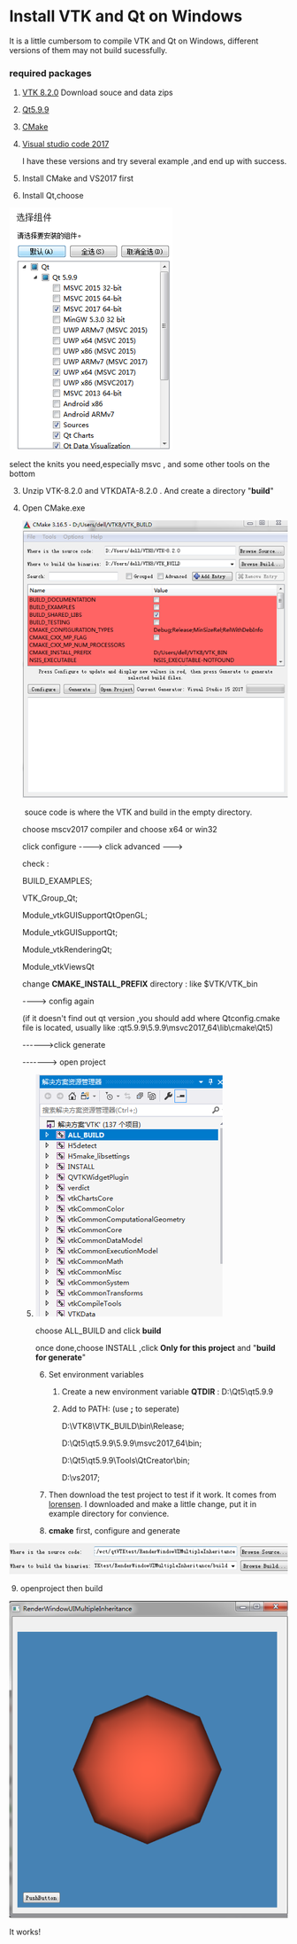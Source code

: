 # Install VTK and Qt on Windows

It is a little cumbersom to compile VTK and Qt on Windows, different versions of them may not build sucessfully.

### required packages

1. [VTK 8.2.0](https://vtk.org/download/)  Download souce and data zips

2. [Qt5.9.9](http://download.qt.io/community_releases/)

3. [CMake](https://cmake.org/)

4. [Visual studio code 2017](https://visualstudio.microsoft.com/zh-hans/vs/older-downloads/)

   I have these versions and try several example ,and end up with success.

1.  Install CMake and VS2017 first

2.  Install Qt,choose 

   ![qtknits](pic/qtknits.png)

   select the knits you need,especially msvc , and some other tools on the bottom

   3. Unzip VTK-8.2.0 and VTKDATA-8.2.0 . And create a directory "**build**"

   4. Open CMake.exe

      ![image-20200410171607133](pic/image-20200410171607133.png)

      ​            souce code is where the VTK and build in the empty directory.

      choose mscv2017 compiler and choose x64 or win32

      click configure  ----> click advanced ---> 

      check :

      BUILD_EXAMPLES;

      VTK_Group_Qt;

      Module_vtkGUISupportQtOpenGL;

      Module_vtkGUISupportQt;

      Module_vtkRenderingQt;

      Module_vtkViewsQt

      change **CMAKE_INSTALL_PREFIX** directory : like $VTK/VTK_bin

      ----> config again

      (if it doesn't find out qt version ,you should add where Qtconfig.cmake file is located, usually like :qt5.9.9\5.9.9\msvc2017_64\lib\cmake\Qt5)

      ------>click generate

      -------> open project

      5. ![image-20200410173437488](pic\image-20200410173437488.png)

         choose ALL_BUILD and click **build**

         once done,choose INSTALL ,click **Only for this project** and "**build for generate**"

         6. Set environment variables

            1. Create a new environment variable  **QTDIR** : D:\Qt5\qt5.9.9

            2. Add to PATH: (use **;** to seperate)

               D:\VTK8\VTK_BUILD\bin\Release;

               D:\Qt5\qt5.9.9\5.9.9\msvc2017_64\bin;

               D:\Qt5\qt5.9.9\Tools\QtCreator\bin;

               D:\\vs2017;

         7.  Then download the test project to test if it work.  It comes from [lorensen](https://lorensen.github.io/VTKExamples/site/Cxx/Qt/RenderWindowUISingleInheritance/). I downloaded and make a little change, put it in example directory for convience.

         8. **cmake** first, configure and generate

![image-20200410174944804](pic\image-20200410174944804.png)

​						 9. openproject then  build

![image-20200410175338161](pic\image-20200410175338161.png)

It works!



